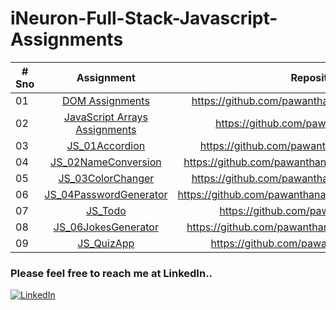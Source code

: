 # iNeuron-Full-Stack-Javascript-Assignments

| # Sno |                                                                       Assignment                                                            | Repository |
| ----- | :-------------------------------------------------------------------------------------------------------------------------------------------------: | :----: |
| 01    |                                                             [DOM Assignments](https://github.com/pawanthanay/DOM_Manipulations) | https://github.com/pawanthanay/DOM_Manipulations |                                                             | 
| 02    |                                               [JavaScript Arrays Assignments](https://github.com/pawanthanay/JS_Arrays)      | https://github.com/pawanthanay/JS_Arrays |
| 03    |                             [JS_01Accordion](https://js1accordion.netlify.app)                  | https://github.com/pawanthanay/JS_01Accordion |
| 04    |                                            [JS_02NameConversion](https://js2nameconversion.netlify.app)                | https://github.com/pawanthanay/JS_02NameConversion |
| 05    |                                                     [JS_03ColorChanger](https://js3colorchanger.netlify.app)               | https://github.com/pawanthanay/JS_03ColorChanger |
| 06    |                                                       [ JS_04PasswordGenerator](https://js4passwordgenerator.netlify.app)                         | https://github.com/pawanthanay/JS_04PasswordGenerator |
| 07    |                                                 [ JS_Todo](https://ineurontodo.netlify.app)                     | https://github.com/pawanthanay/JS_Todo |
| 08    |                                                    [ JS_06JokesGenerator](https://js6jokesgenerator.netlify.app)                   | https://github.com/pawanthanay/JS_06JokesGenerator |
| 09    |                                                    [JS_QuizApp](https://ineuronquiz.netlify.app)                   | https://github.com/pawanthanay/JS_QuizApp |






### Please feel free to reach me at LinkedIn..
[![LinkedIn](https://img.shields.io/badge/LinkedIn-0077B5?style=for-the-badge&logo=linkedin&logoColor=white)](https://www.linkedin.com/in/pawan-thanay-253106135/)
